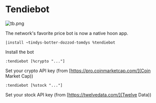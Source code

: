 # Tendiebot

![tb.png](https://urbit.us-southeast-1.linodeobjects.com/midsum-salrux/2022.6.08..21.51.27-tb.png)

The network's favorite price bot is now a native hoon app.

`|install ~tindys-botter-dozzod-tomdys %tendiebot`

Install the bot

`:tendiebot [%crypto "..."]`

Set your crypto API key (from [https://pro.coinmarketcap.com/](Coin Market Cap))

`:tendiebot [%stock "..."]`

Set your stock API key (from [https://twelvedata.com/](Twelve Data))
